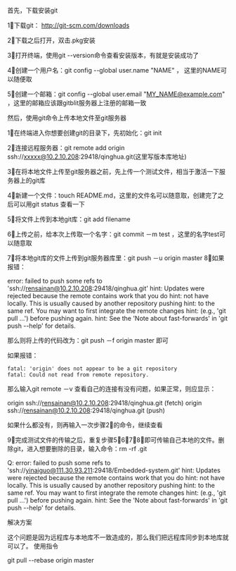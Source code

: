 首先，下载安装git

1⃣️下载git： http://git-scm.com/downloads

2⃣️下载之后打开，双击.pkg安装

3⃣️打开终端，使用git --version命令查看安装版本，有就是安装成功了

4⃣️创建一个用户名：git config --global user.name "NAME" ， 这里的NAME可以随便取

5⃣️创建一个邮箱：git config --global user.email "MY_NAME@example.com" ，这里的邮箱应该跟gitblit服务器上注册的邮箱一致

然后，使用git命令上传本地文件至git服务器

1⃣️在终端进入你想要创建git的目录下，先初始化：git init

2⃣️连接远程服务器：git remote add origin ssh://xxxxx@10.2.10.208:29418/qinghua.git(这里写版本库地址)

3⃣️在将本地文件上传至git服务器之前，先上传一个测试文件，相当于激活一下服务器上的git库

4⃣️新建一个文件：touch README.md，这里的文件名可以随意取，创建完了之后可以用git status 查看一下

5⃣️将文件上传到本地git库：git add filename

6⃣️上传之前，给本次上传取一个名字：git commit －m  test ，这里的名字test可以随意取

7⃣️将本地git库的文件上传到git服务器库里：git push －u origin master
8⃣️如果报错：

error: failed to push some refs to 'ssh://rensainan@10.2.10.208:29418/qinghua.git'
hint: Updates were rejected because the remote contains work that you do
hint: not have locally. This is usually caused by another repository pushing
hint: to the same ref. You may want to first integrate the remote changes
hint: (e.g., 'git pull ...') before pushing again.
hint: See the 'Note about fast-forwards' in 'git push --help' for details.

那么则将上传的代码改为：git push －f origin master 即可

如果报错：

    fatal: 'origin' does not appear to be a git repository
    fatal: Could not read from remote repository.

那么输入git remote －v 查看自己的连接有没有问题，如果正常，则应显示：

origin	ssh://rensainan@10.2.10.208:29418/qinghua.git (fetch)
origin	ssh://rensainan@10.2.10.208:29418/qinghua.git (push)

如果什么都没有，则再输入一次步骤2⃣️的命令，继续查看

9⃣️完成测试文件的传输之后，重复步骤5⃣️6⃣️7⃣️8⃣️即可传输自己本地的文件。删除git，进入想要删除的目录，输入命令：rm -rf .git



Q:
error: failed to push some refs to 'ssh://yinaiguo@111.30.93.211:29418/Embedded-system.git'
hint: Updates were rejected because the remote contains work that you do
hint: not have locally. This is usually caused by another repository pushing
hint: to the same ref. You may want to first integrate the remote changes
hint: (e.g., 'git pull ...') before pushing again.
hint: See the 'Note about fast-forwards' in 'git push --help' for details.

解决方案

这个问题是因为远程库与本地库不一致造成的，那么我们把远程库同步到本地库就可以了。 
使用指令

git pull --rebase origin master

